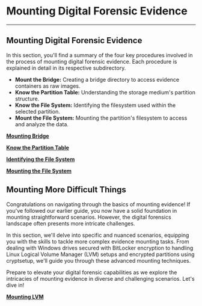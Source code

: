 # Mounting Digital Forensic Evidence

---

## Mounting Digital Forensic Evidence

In this section, you'll find a summary of the four key procedures involved in the process of mounting digital forensic evidence. Each procedure is explained in detail in its respective subdirectory.

- **Mount the Bridge:** Creating a bridge directory to access evidence containers as raw images.
- **Know the Partition Table:** Understanding the storage medium's partition structure.
- **Know the File System:** Identifying the filesystem used within the selected partition.
- **Mount the File System:** Mounting the partition's filesystem to access and analyze the data.


  

[**Mounting Bridge**](Mounting_Bridge.md)

[**Know the Partition Table**](Partition_Table.md)

[**Identifying the File System**](Identifying_File_System.md)

[**Mounting the File System**](Mounting_File_System.md)


## Mounting More Difficult Things
Congratulations on navigating through the basics of mounting evidence! If you've followed our earlier guide, you now have a solid foundation in mounting straightforward scenarios. However, the digital forensics landscape often presents more intricate challenges.

In this section, we'll delve into specific and nuanced scenarios, equipping you with the skills to tackle more complex evidence mounting tasks. From dealing with Windows drives secured with BitLocker encryption to handling Linux Logical Volume Manager (LVM) setups and encrypted partitions using cryptsetup, we'll guide you through these advanced mounting techniques.

Prepare to elevate your digital forensic capabilities as we explore the intricacies of mounting evidence in diverse and challenging scenarios. Let's dive in!

[**Mounting LVM**](Mounting_LVM.md)
